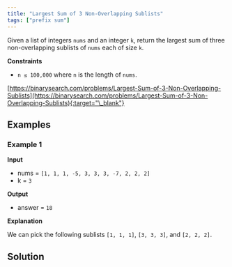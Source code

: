 ```yaml
---
title: "Largest Sum of 3 Non-Overlapping Sublists"
tags: ["prefix sum"]
---
```


Given a list of integers `nums` and an integer `k`, return the largest sum of three non-overlapping sublists of `nums` each of size `k`.

**Constraints**

- `n ≤ 100,000` where `n` is the length of `nums`.

[https://binarysearch.com/problems/Largest-Sum-of-3-Non-Overlapping-Sublists](https://binarysearch.com/problems/Largest-Sum-of-3-Non-Overlapping-Sublists){:target="\_blank"}

## Examples

### Example 1

**Input**

- nums = `[1, 1, 1, -5, 3, 3, 3, -7, 2, 2, 2]`
- k = `3`

**Output**

- answer = `18`

**Explanation**

We can pick the following sublists `[1, 1, 1]`, `[3, 3, 3]`, and `[2, 2, 2]`.

## Solution

<script src="https://gist.github.com/yaeba/16da7be5123724fcf6eccc25581cef5a.js?file=Largest-Sum-of-3-Non-Overlapping-Sublists.py"></script>
